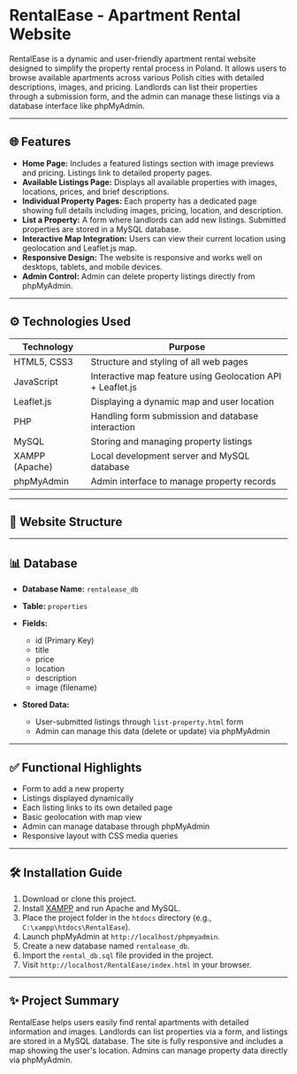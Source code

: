 # RentalEase - Apartment Rental Website

RentalEase is a dynamic and user-friendly apartment rental website designed to simplify the property rental process in Poland. It allows users to browse available apartments across various Polish cities with detailed descriptions, images, and pricing. Landlords can list their properties through a submission form, and the admin can manage these listings via a database interface like phpMyAdmin.

---

## 🌐 Features

- **Home Page:** Includes a featured listings section with image previews and pricing. Listings link to detailed property pages.
- **Available Listings Page:** Displays all available properties with images, locations, prices, and brief descriptions.
- **Individual Property Pages:** Each property has a dedicated page showing full details including images, pricing, location, and description.
- **List a Property:** A form where landlords can add new listings. Submitted properties are stored in a MySQL database.
- **Interactive Map Integration:** Users can view their current location using geolocation and Leaflet.js map.
- **Responsive Design:** The website is responsive and works well on desktops, tablets, and mobile devices.
- **Admin Control:** Admin can delete property listings directly from phpMyAdmin.

---

## ⚙️ Technologies Used

| Technology      | Purpose                                                        |
|------------------|----------------------------------------------------------------|
| HTML5, CSS3       | Structure and styling of all web pages                         |
| JavaScript        | Interactive map feature using Geolocation API + Leaflet.js     |
| Leaflet.js        | Displaying a dynamic map and user location                     |
| PHP               | Handling form submission and database interaction              |
| MySQL             | Storing and managing property listings                         |
| XAMPP (Apache)    | Local development server and MySQL database                    |
| phpMyAdmin        | Admin interface to manage property records                     |

---

## 📁 Website Structure


---

## 📊 Database

- **Database Name:** `rentalease_db`
- **Table:** `properties`
- **Fields:**
  - id (Primary Key)
  - title
  - price
  - location
  - description
  - image (filename)

- **Stored Data:**
  - User-submitted listings through `list-property.html` form
  - Admin can manage this data (delete or update) via phpMyAdmin

---

## ✅ Functional Highlights

- Form to add a new property
- Listings displayed dynamically
- Each listing links to its own detailed page
- Basic geolocation with map view
- Admin can manage database through phpMyAdmin
- Responsive layout with CSS media queries

---

## 🛠️ Installation Guide

1. Download or clone this project.
2. Install [XAMPP](https://www.apachefriends.org/index.html) and run Apache and MySQL.
3. Place the project folder in the `htdocs` directory (e.g., `C:\xampp\htdocs\RentalEase`).
4. Launch phpMyAdmin at `http://localhost/phpmyadmin`.
5. Create a new database named `rentalease_db`.
6. Import the `rental_db.sql` file provided in the project.
7. Visit `http://localhost/RentalEase/index.html` in your browser.

---

## ✨ Project Summary

RentalEase helps users easily find rental apartments with detailed information and images. Landlords can list properties via a form, and listings are stored in a MySQL database. The site is fully responsive and includes a map showing the user's location. Admins can manage property data directly via phpMyAdmin.

